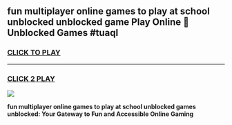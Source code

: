 
## fun multiplayer online games to play at school unblocked unblocked game Play Online 👋 Unblocked Games #tuaql
<h3>
<a href="https://premium.freeplayer.one?title=fun_multiplayer_online_games_to_play_at_school_unblocked&ref=21F">CLICK TO PLAY</a></h3>
<hr>

<h3>
<a href="https://premium.freeplayer.one?title=fun_multiplayer_online_games_to_play_at_school_unblocked&ref=21F">CLICK 2 PLAY</a>
  
</h3>

<a href="https://premium.freeplayer.one?title=fun_multiplayer_online_games_to_play_at_school_unblocked&ref=21F/"><img src="https://clearcache.store/games.png"></a>


**fun multiplayer online games to play at school unblocked games unblocked: Your Gateway to Fun and Accessible Online Gaming**
